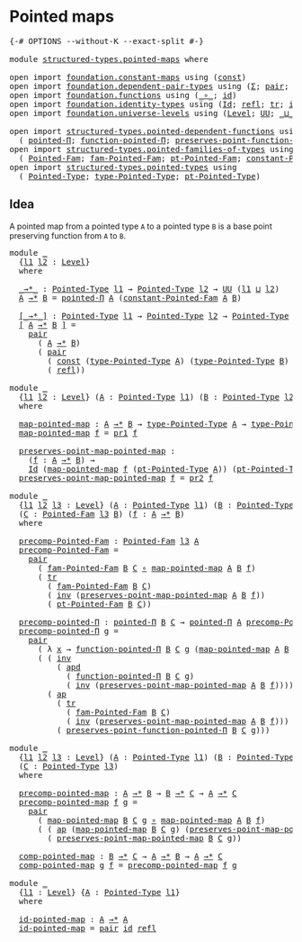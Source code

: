 # Pointed maps

<pre class="Agda"><a id="25" class="Symbol">{-#</a> <a id="29" class="Keyword">OPTIONS</a> <a id="37" class="Pragma">--without-K</a> <a id="49" class="Pragma">--exact-split</a> <a id="63" class="Symbol">#-}</a>

<a id="68" class="Keyword">module</a> <a id="75" href="structured-types.pointed-maps.html" class="Module">structured-types.pointed-maps</a> <a id="105" class="Keyword">where</a>

<a id="112" class="Keyword">open</a> <a id="117" class="Keyword">import</a> <a id="124" href="foundation.constant-maps.html" class="Module">foundation.constant-maps</a> <a id="149" class="Keyword">using</a> <a id="155" class="Symbol">(</a><a id="156" href="foundation-core.constant-maps.html#203" class="Function">const</a><a id="161" class="Symbol">)</a>
<a id="163" class="Keyword">open</a> <a id="168" class="Keyword">import</a> <a id="175" href="foundation.dependent-pair-types.html" class="Module">foundation.dependent-pair-types</a> <a id="207" class="Keyword">using</a> <a id="213" class="Symbol">(</a><a id="214" href="foundation-core.dependent-pair-types.html#502" class="Record">Σ</a><a id="215" class="Symbol">;</a> <a id="217" href="foundation-core.dependent-pair-types.html#575" class="InductiveConstructor">pair</a><a id="221" class="Symbol">;</a> <a id="223" href="foundation-core.dependent-pair-types.html#592" class="Field">pr1</a><a id="226" class="Symbol">;</a> <a id="228" href="foundation-core.dependent-pair-types.html#604" class="Field">pr2</a><a id="231" class="Symbol">)</a>
<a id="233" class="Keyword">open</a> <a id="238" class="Keyword">import</a> <a id="245" href="foundation.functions.html" class="Module">foundation.functions</a> <a id="266" class="Keyword">using</a> <a id="272" class="Symbol">(</a><a id="273" href="foundation-core.functions.html#407" class="Function Operator">_∘_</a><a id="276" class="Symbol">;</a> <a id="278" href="foundation-core.functions.html#309" class="Function">id</a><a id="280" class="Symbol">)</a>
<a id="282" class="Keyword">open</a> <a id="287" class="Keyword">import</a> <a id="294" href="foundation.identity-types.html" class="Module">foundation.identity-types</a> <a id="320" class="Keyword">using</a> <a id="326" class="Symbol">(</a><a id="327" href="foundation-core.identity-types.html#1754" class="Datatype">Id</a><a id="329" class="Symbol">;</a> <a id="331" href="foundation-core.identity-types.html#1807" class="InductiveConstructor">refl</a><a id="335" class="Symbol">;</a> <a id="337" href="foundation-core.identity-types.html#5689" class="Function">tr</a><a id="339" class="Symbol">;</a> <a id="341" href="foundation-core.identity-types.html#2716" class="Function">inv</a><a id="344" class="Symbol">;</a> <a id="346" href="foundation-core.identity-types.html#9036" class="Function">apd</a><a id="349" class="Symbol">;</a> <a id="351" href="foundation-core.identity-types.html#2412" class="Function Operator">_∙_</a><a id="354" class="Symbol">;</a> <a id="356" href="foundation-core.identity-types.html#3990" class="Function">ap</a><a id="358" class="Symbol">)</a>
<a id="360" class="Keyword">open</a> <a id="365" class="Keyword">import</a> <a id="372" href="foundation.universe-levels.html" class="Module">foundation.universe-levels</a> <a id="399" class="Keyword">using</a> <a id="405" class="Symbol">(</a><a id="406" href="Agda.Primitive.html#597" class="Postulate">Level</a><a id="411" class="Symbol">;</a> <a id="413" href="foundation-core.universe-levels.html#222" class="Primitive">UU</a><a id="415" class="Symbol">;</a> <a id="417" href="Agda.Primitive.html#810" class="Primitive Operator">_⊔_</a><a id="420" class="Symbol">)</a>

<a id="423" class="Keyword">open</a> <a id="428" class="Keyword">import</a> <a id="435" href="structured-types.pointed-dependent-functions.html" class="Module">structured-types.pointed-dependent-functions</a> <a id="480" class="Keyword">using</a>
  <a id="488" class="Symbol">(</a> <a id="490" href="structured-types.pointed-dependent-functions.html#810" class="Function">pointed-Π</a><a id="499" class="Symbol">;</a> <a id="501" href="structured-types.pointed-dependent-functions.html#974" class="Function">function-pointed-Π</a><a id="519" class="Symbol">;</a> <a id="521" href="structured-types.pointed-dependent-functions.html#1095" class="Function">preserves-point-function-pointed-Π</a><a id="555" class="Symbol">)</a>
<a id="557" class="Keyword">open</a> <a id="562" class="Keyword">import</a> <a id="569" href="structured-types.pointed-families-of-types.html" class="Module">structured-types.pointed-families-of-types</a> <a id="612" class="Keyword">using</a>
  <a id="620" class="Symbol">(</a> <a id="622" href="structured-types.pointed-families-of-types.html#680" class="Function">Pointed-Fam</a><a id="633" class="Symbol">;</a> <a id="635" href="structured-types.pointed-families-of-types.html#927" class="Function">fam-Pointed-Fam</a><a id="650" class="Symbol">;</a> <a id="652" href="structured-types.pointed-families-of-types.html#1002" class="Function">pt-Pointed-Fam</a><a id="666" class="Symbol">;</a> <a id="668" href="structured-types.pointed-families-of-types.html#1177" class="Function">constant-Pointed-Fam</a><a id="688" class="Symbol">)</a>
<a id="690" class="Keyword">open</a> <a id="695" class="Keyword">import</a> <a id="702" href="structured-types.pointed-types.html" class="Module">structured-types.pointed-types</a> <a id="733" class="Keyword">using</a>
  <a id="741" class="Symbol">(</a> <a id="743" href="structured-types.pointed-types.html#383" class="Function">Pointed-Type</a><a id="755" class="Symbol">;</a> <a id="757" href="structured-types.pointed-types.html#518" class="Function">type-Pointed-Type</a><a id="774" class="Symbol">;</a> <a id="776" href="structured-types.pointed-types.html#576" class="Function">pt-Pointed-Type</a><a id="791" class="Symbol">)</a>
</pre>
## Idea

A pointed map from a pointed type `A` to a pointed type `B` is a base point preserving function from `A` to `B`.

<pre class="Agda"><a id="929" class="Keyword">module</a> <a id="936" href="structured-types.pointed-maps.html#936" class="Module">_</a>
  <a id="940" class="Symbol">{</a><a id="941" href="structured-types.pointed-maps.html#941" class="Bound">l1</a> <a id="944" href="structured-types.pointed-maps.html#944" class="Bound">l2</a> <a id="947" class="Symbol">:</a> <a id="949" href="Agda.Primitive.html#597" class="Postulate">Level</a><a id="954" class="Symbol">}</a>
  <a id="958" class="Keyword">where</a>

  <a id="967" href="structured-types.pointed-maps.html#967" class="Function Operator">_→*_</a> <a id="972" class="Symbol">:</a> <a id="974" href="structured-types.pointed-types.html#383" class="Function">Pointed-Type</a> <a id="987" href="structured-types.pointed-maps.html#941" class="Bound">l1</a> <a id="990" class="Symbol">→</a> <a id="992" href="structured-types.pointed-types.html#383" class="Function">Pointed-Type</a> <a id="1005" href="structured-types.pointed-maps.html#944" class="Bound">l2</a> <a id="1008" class="Symbol">→</a> <a id="1010" href="foundation-core.universe-levels.html#222" class="Primitive">UU</a> <a id="1013" class="Symbol">(</a><a id="1014" href="structured-types.pointed-maps.html#941" class="Bound">l1</a> <a id="1017" href="Agda.Primitive.html#810" class="Primitive Operator">⊔</a> <a id="1019" href="structured-types.pointed-maps.html#944" class="Bound">l2</a><a id="1021" class="Symbol">)</a>
  <a id="1025" href="structured-types.pointed-maps.html#1025" class="Bound">A</a> <a id="1027" href="structured-types.pointed-maps.html#967" class="Function Operator">→*</a> <a id="1030" href="structured-types.pointed-maps.html#1030" class="Bound">B</a> <a id="1032" class="Symbol">=</a> <a id="1034" href="structured-types.pointed-dependent-functions.html#810" class="Function">pointed-Π</a> <a id="1044" href="structured-types.pointed-maps.html#1025" class="Bound">A</a> <a id="1046" class="Symbol">(</a><a id="1047" href="structured-types.pointed-families-of-types.html#1177" class="Function">constant-Pointed-Fam</a> <a id="1068" href="structured-types.pointed-maps.html#1025" class="Bound">A</a> <a id="1070" href="structured-types.pointed-maps.html#1030" class="Bound">B</a><a id="1071" class="Symbol">)</a>

  <a id="1076" href="structured-types.pointed-maps.html#1076" class="Function Operator">[_→*_]</a> <a id="1083" class="Symbol">:</a> <a id="1085" href="structured-types.pointed-types.html#383" class="Function">Pointed-Type</a> <a id="1098" href="structured-types.pointed-maps.html#941" class="Bound">l1</a> <a id="1101" class="Symbol">→</a> <a id="1103" href="structured-types.pointed-types.html#383" class="Function">Pointed-Type</a> <a id="1116" href="structured-types.pointed-maps.html#944" class="Bound">l2</a> <a id="1119" class="Symbol">→</a> <a id="1121" href="structured-types.pointed-types.html#383" class="Function">Pointed-Type</a> <a id="1134" class="Symbol">(</a><a id="1135" href="structured-types.pointed-maps.html#941" class="Bound">l1</a> <a id="1138" href="Agda.Primitive.html#810" class="Primitive Operator">⊔</a> <a id="1140" href="structured-types.pointed-maps.html#944" class="Bound">l2</a><a id="1142" class="Symbol">)</a>
  <a id="1146" href="structured-types.pointed-maps.html#1076" class="Function Operator">[</a> <a id="1148" href="structured-types.pointed-maps.html#1148" class="Bound">A</a> <a id="1150" href="structured-types.pointed-maps.html#1076" class="Function Operator">→*</a> <a id="1153" href="structured-types.pointed-maps.html#1153" class="Bound">B</a> <a id="1155" href="structured-types.pointed-maps.html#1076" class="Function Operator">]</a> <a id="1157" class="Symbol">=</a>
    <a id="1163" href="foundation-core.dependent-pair-types.html#575" class="InductiveConstructor">pair</a>
      <a id="1174" class="Symbol">(</a> <a id="1176" href="structured-types.pointed-maps.html#1148" class="Bound">A</a> <a id="1178" href="structured-types.pointed-maps.html#967" class="Function Operator">→*</a> <a id="1181" href="structured-types.pointed-maps.html#1153" class="Bound">B</a><a id="1182" class="Symbol">)</a>
      <a id="1190" class="Symbol">(</a> <a id="1192" href="foundation-core.dependent-pair-types.html#575" class="InductiveConstructor">pair</a>
        <a id="1205" class="Symbol">(</a> <a id="1207" href="foundation-core.constant-maps.html#203" class="Function">const</a> <a id="1213" class="Symbol">(</a><a id="1214" href="structured-types.pointed-types.html#518" class="Function">type-Pointed-Type</a> <a id="1232" href="structured-types.pointed-maps.html#1148" class="Bound">A</a><a id="1233" class="Symbol">)</a> <a id="1235" class="Symbol">(</a><a id="1236" href="structured-types.pointed-types.html#518" class="Function">type-Pointed-Type</a> <a id="1254" href="structured-types.pointed-maps.html#1153" class="Bound">B</a><a id="1255" class="Symbol">)</a> <a id="1257" class="Symbol">(</a><a id="1258" href="structured-types.pointed-types.html#576" class="Function">pt-Pointed-Type</a> <a id="1274" href="structured-types.pointed-maps.html#1153" class="Bound">B</a><a id="1275" class="Symbol">))</a>
        <a id="1286" class="Symbol">(</a> <a id="1288" href="foundation-core.identity-types.html#1807" class="InductiveConstructor">refl</a><a id="1292" class="Symbol">))</a>

<a id="1296" class="Keyword">module</a> <a id="1303" href="structured-types.pointed-maps.html#1303" class="Module">_</a>
  <a id="1307" class="Symbol">{</a><a id="1308" href="structured-types.pointed-maps.html#1308" class="Bound">l1</a> <a id="1311" href="structured-types.pointed-maps.html#1311" class="Bound">l2</a> <a id="1314" class="Symbol">:</a> <a id="1316" href="Agda.Primitive.html#597" class="Postulate">Level</a><a id="1321" class="Symbol">}</a> <a id="1323" class="Symbol">(</a><a id="1324" href="structured-types.pointed-maps.html#1324" class="Bound">A</a> <a id="1326" class="Symbol">:</a> <a id="1328" href="structured-types.pointed-types.html#383" class="Function">Pointed-Type</a> <a id="1341" href="structured-types.pointed-maps.html#1308" class="Bound">l1</a><a id="1343" class="Symbol">)</a> <a id="1345" class="Symbol">(</a><a id="1346" href="structured-types.pointed-maps.html#1346" class="Bound">B</a> <a id="1348" class="Symbol">:</a> <a id="1350" href="structured-types.pointed-types.html#383" class="Function">Pointed-Type</a> <a id="1363" href="structured-types.pointed-maps.html#1311" class="Bound">l2</a><a id="1365" class="Symbol">)</a>
  <a id="1369" class="Keyword">where</a>
  
  <a id="1380" href="structured-types.pointed-maps.html#1380" class="Function">map-pointed-map</a> <a id="1396" class="Symbol">:</a> <a id="1398" href="structured-types.pointed-maps.html#1324" class="Bound">A</a> <a id="1400" href="structured-types.pointed-maps.html#967" class="Function Operator">→*</a> <a id="1403" href="structured-types.pointed-maps.html#1346" class="Bound">B</a> <a id="1405" class="Symbol">→</a> <a id="1407" href="structured-types.pointed-types.html#518" class="Function">type-Pointed-Type</a> <a id="1425" href="structured-types.pointed-maps.html#1324" class="Bound">A</a> <a id="1427" class="Symbol">→</a> <a id="1429" href="structured-types.pointed-types.html#518" class="Function">type-Pointed-Type</a> <a id="1447" href="structured-types.pointed-maps.html#1346" class="Bound">B</a>
  <a id="1451" href="structured-types.pointed-maps.html#1380" class="Function">map-pointed-map</a> <a id="1467" href="structured-types.pointed-maps.html#1467" class="Bound">f</a> <a id="1469" class="Symbol">=</a> <a id="1471" href="foundation-core.dependent-pair-types.html#592" class="Field">pr1</a> <a id="1475" href="structured-types.pointed-maps.html#1467" class="Bound">f</a>

  <a id="1480" href="structured-types.pointed-maps.html#1480" class="Function">preserves-point-map-pointed-map</a> <a id="1512" class="Symbol">:</a>
    <a id="1518" class="Symbol">(</a><a id="1519" href="structured-types.pointed-maps.html#1519" class="Bound">f</a> <a id="1521" class="Symbol">:</a> <a id="1523" href="structured-types.pointed-maps.html#1324" class="Bound">A</a> <a id="1525" href="structured-types.pointed-maps.html#967" class="Function Operator">→*</a> <a id="1528" href="structured-types.pointed-maps.html#1346" class="Bound">B</a><a id="1529" class="Symbol">)</a> <a id="1531" class="Symbol">→</a>
    <a id="1537" href="foundation-core.identity-types.html#1754" class="Datatype">Id</a> <a id="1540" class="Symbol">(</a><a id="1541" href="structured-types.pointed-maps.html#1380" class="Function">map-pointed-map</a> <a id="1557" href="structured-types.pointed-maps.html#1519" class="Bound">f</a> <a id="1559" class="Symbol">(</a><a id="1560" href="structured-types.pointed-types.html#576" class="Function">pt-Pointed-Type</a> <a id="1576" href="structured-types.pointed-maps.html#1324" class="Bound">A</a><a id="1577" class="Symbol">))</a> <a id="1580" class="Symbol">(</a><a id="1581" href="structured-types.pointed-types.html#576" class="Function">pt-Pointed-Type</a> <a id="1597" href="structured-types.pointed-maps.html#1346" class="Bound">B</a><a id="1598" class="Symbol">)</a>
  <a id="1602" href="structured-types.pointed-maps.html#1480" class="Function">preserves-point-map-pointed-map</a> <a id="1634" href="structured-types.pointed-maps.html#1634" class="Bound">f</a> <a id="1636" class="Symbol">=</a> <a id="1638" href="foundation-core.dependent-pair-types.html#604" class="Field">pr2</a> <a id="1642" href="structured-types.pointed-maps.html#1634" class="Bound">f</a>

<a id="1645" class="Keyword">module</a> <a id="1652" href="structured-types.pointed-maps.html#1652" class="Module">_</a>
  <a id="1656" class="Symbol">{</a><a id="1657" href="structured-types.pointed-maps.html#1657" class="Bound">l1</a> <a id="1660" href="structured-types.pointed-maps.html#1660" class="Bound">l2</a> <a id="1663" href="structured-types.pointed-maps.html#1663" class="Bound">l3</a> <a id="1666" class="Symbol">:</a> <a id="1668" href="Agda.Primitive.html#597" class="Postulate">Level</a><a id="1673" class="Symbol">}</a> <a id="1675" class="Symbol">(</a><a id="1676" href="structured-types.pointed-maps.html#1676" class="Bound">A</a> <a id="1678" class="Symbol">:</a> <a id="1680" href="structured-types.pointed-types.html#383" class="Function">Pointed-Type</a> <a id="1693" href="structured-types.pointed-maps.html#1657" class="Bound">l1</a><a id="1695" class="Symbol">)</a> <a id="1697" class="Symbol">(</a><a id="1698" href="structured-types.pointed-maps.html#1698" class="Bound">B</a> <a id="1700" class="Symbol">:</a> <a id="1702" href="structured-types.pointed-types.html#383" class="Function">Pointed-Type</a> <a id="1715" href="structured-types.pointed-maps.html#1660" class="Bound">l2</a><a id="1717" class="Symbol">)</a>
  <a id="1721" class="Symbol">(</a><a id="1722" href="structured-types.pointed-maps.html#1722" class="Bound">C</a> <a id="1724" class="Symbol">:</a> <a id="1726" href="structured-types.pointed-families-of-types.html#680" class="Function">Pointed-Fam</a> <a id="1738" href="structured-types.pointed-maps.html#1663" class="Bound">l3</a> <a id="1741" href="structured-types.pointed-maps.html#1698" class="Bound">B</a><a id="1742" class="Symbol">)</a> <a id="1744" class="Symbol">(</a><a id="1745" href="structured-types.pointed-maps.html#1745" class="Bound">f</a> <a id="1747" class="Symbol">:</a> <a id="1749" href="structured-types.pointed-maps.html#1676" class="Bound">A</a> <a id="1751" href="structured-types.pointed-maps.html#967" class="Function Operator">→*</a> <a id="1754" href="structured-types.pointed-maps.html#1698" class="Bound">B</a><a id="1755" class="Symbol">)</a>
  <a id="1759" class="Keyword">where</a>

  <a id="1768" href="structured-types.pointed-maps.html#1768" class="Function">precomp-Pointed-Fam</a> <a id="1788" class="Symbol">:</a> <a id="1790" href="structured-types.pointed-families-of-types.html#680" class="Function">Pointed-Fam</a> <a id="1802" href="structured-types.pointed-maps.html#1663" class="Bound">l3</a> <a id="1805" href="structured-types.pointed-maps.html#1676" class="Bound">A</a>
  <a id="1809" href="structured-types.pointed-maps.html#1768" class="Function">precomp-Pointed-Fam</a> <a id="1829" class="Symbol">=</a>
    <a id="1835" href="foundation-core.dependent-pair-types.html#575" class="InductiveConstructor">pair</a>
      <a id="1846" class="Symbol">(</a> <a id="1848" href="structured-types.pointed-families-of-types.html#927" class="Function">fam-Pointed-Fam</a> <a id="1864" href="structured-types.pointed-maps.html#1698" class="Bound">B</a> <a id="1866" href="structured-types.pointed-maps.html#1722" class="Bound">C</a> <a id="1868" href="foundation-core.functions.html#407" class="Function Operator">∘</a> <a id="1870" href="structured-types.pointed-maps.html#1380" class="Function">map-pointed-map</a> <a id="1886" href="structured-types.pointed-maps.html#1676" class="Bound">A</a> <a id="1888" href="structured-types.pointed-maps.html#1698" class="Bound">B</a> <a id="1890" href="structured-types.pointed-maps.html#1745" class="Bound">f</a><a id="1891" class="Symbol">)</a>
      <a id="1899" class="Symbol">(</a> <a id="1901" href="foundation-core.identity-types.html#5689" class="Function">tr</a>
        <a id="1912" class="Symbol">(</a> <a id="1914" href="structured-types.pointed-families-of-types.html#927" class="Function">fam-Pointed-Fam</a> <a id="1930" href="structured-types.pointed-maps.html#1698" class="Bound">B</a> <a id="1932" href="structured-types.pointed-maps.html#1722" class="Bound">C</a><a id="1933" class="Symbol">)</a>
        <a id="1943" class="Symbol">(</a> <a id="1945" href="foundation-core.identity-types.html#2716" class="Function">inv</a> <a id="1949" class="Symbol">(</a><a id="1950" href="structured-types.pointed-maps.html#1480" class="Function">preserves-point-map-pointed-map</a> <a id="1982" href="structured-types.pointed-maps.html#1676" class="Bound">A</a> <a id="1984" href="structured-types.pointed-maps.html#1698" class="Bound">B</a> <a id="1986" href="structured-types.pointed-maps.html#1745" class="Bound">f</a><a id="1987" class="Symbol">))</a>
        <a id="1998" class="Symbol">(</a> <a id="2000" href="structured-types.pointed-families-of-types.html#1002" class="Function">pt-Pointed-Fam</a> <a id="2015" href="structured-types.pointed-maps.html#1698" class="Bound">B</a> <a id="2017" href="structured-types.pointed-maps.html#1722" class="Bound">C</a><a id="2018" class="Symbol">))</a>

  <a id="2024" href="structured-types.pointed-maps.html#2024" class="Function">precomp-pointed-Π</a> <a id="2042" class="Symbol">:</a> <a id="2044" href="structured-types.pointed-dependent-functions.html#810" class="Function">pointed-Π</a> <a id="2054" href="structured-types.pointed-maps.html#1698" class="Bound">B</a> <a id="2056" href="structured-types.pointed-maps.html#1722" class="Bound">C</a> <a id="2058" class="Symbol">→</a> <a id="2060" href="structured-types.pointed-dependent-functions.html#810" class="Function">pointed-Π</a> <a id="2070" href="structured-types.pointed-maps.html#1676" class="Bound">A</a> <a id="2072" href="structured-types.pointed-maps.html#1768" class="Function">precomp-Pointed-Fam</a>
  <a id="2094" href="structured-types.pointed-maps.html#2024" class="Function">precomp-pointed-Π</a> <a id="2112" href="structured-types.pointed-maps.html#2112" class="Bound">g</a> <a id="2114" class="Symbol">=</a>
    <a id="2120" href="foundation-core.dependent-pair-types.html#575" class="InductiveConstructor">pair</a>
      <a id="2131" class="Symbol">(</a> <a id="2133" class="Symbol">λ</a> <a id="2135" href="structured-types.pointed-maps.html#2135" class="Bound">x</a> <a id="2137" class="Symbol">→</a> <a id="2139" href="structured-types.pointed-dependent-functions.html#974" class="Function">function-pointed-Π</a> <a id="2158" href="structured-types.pointed-maps.html#1698" class="Bound">B</a> <a id="2160" href="structured-types.pointed-maps.html#1722" class="Bound">C</a> <a id="2162" href="structured-types.pointed-maps.html#2112" class="Bound">g</a> <a id="2164" class="Symbol">(</a><a id="2165" href="structured-types.pointed-maps.html#1380" class="Function">map-pointed-map</a> <a id="2181" href="structured-types.pointed-maps.html#1676" class="Bound">A</a> <a id="2183" href="structured-types.pointed-maps.html#1698" class="Bound">B</a> <a id="2185" href="structured-types.pointed-maps.html#1745" class="Bound">f</a> <a id="2187" href="structured-types.pointed-maps.html#2135" class="Bound">x</a><a id="2188" class="Symbol">))</a>
      <a id="2197" class="Symbol">(</a> <a id="2199" class="Symbol">(</a> <a id="2201" href="foundation-core.identity-types.html#2716" class="Function">inv</a>
          <a id="2215" class="Symbol">(</a> <a id="2217" href="foundation-core.identity-types.html#9036" class="Function">apd</a>
            <a id="2233" class="Symbol">(</a> <a id="2235" href="structured-types.pointed-dependent-functions.html#974" class="Function">function-pointed-Π</a> <a id="2254" href="structured-types.pointed-maps.html#1698" class="Bound">B</a> <a id="2256" href="structured-types.pointed-maps.html#1722" class="Bound">C</a> <a id="2258" href="structured-types.pointed-maps.html#2112" class="Bound">g</a><a id="2259" class="Symbol">)</a>
            <a id="2273" class="Symbol">(</a> <a id="2275" href="foundation-core.identity-types.html#2716" class="Function">inv</a> <a id="2279" class="Symbol">(</a><a id="2280" href="structured-types.pointed-maps.html#1480" class="Function">preserves-point-map-pointed-map</a> <a id="2312" href="structured-types.pointed-maps.html#1676" class="Bound">A</a> <a id="2314" href="structured-types.pointed-maps.html#1698" class="Bound">B</a> <a id="2316" href="structured-types.pointed-maps.html#1745" class="Bound">f</a><a id="2317" class="Symbol">))))</a> <a id="2322" href="foundation-core.identity-types.html#2412" class="Function Operator">∙</a>
        <a id="2332" class="Symbol">(</a> <a id="2334" href="foundation-core.identity-types.html#3990" class="Function">ap</a>
          <a id="2347" class="Symbol">(</a> <a id="2349" href="foundation-core.identity-types.html#5689" class="Function">tr</a>
            <a id="2364" class="Symbol">(</a> <a id="2366" href="structured-types.pointed-families-of-types.html#927" class="Function">fam-Pointed-Fam</a> <a id="2382" href="structured-types.pointed-maps.html#1698" class="Bound">B</a> <a id="2384" href="structured-types.pointed-maps.html#1722" class="Bound">C</a><a id="2385" class="Symbol">)</a>
            <a id="2399" class="Symbol">(</a> <a id="2401" href="foundation-core.identity-types.html#2716" class="Function">inv</a> <a id="2405" class="Symbol">(</a><a id="2406" href="structured-types.pointed-maps.html#1480" class="Function">preserves-point-map-pointed-map</a> <a id="2438" href="structured-types.pointed-maps.html#1676" class="Bound">A</a> <a id="2440" href="structured-types.pointed-maps.html#1698" class="Bound">B</a> <a id="2442" href="structured-types.pointed-maps.html#1745" class="Bound">f</a><a id="2443" class="Symbol">)))</a>
          <a id="2457" class="Symbol">(</a> <a id="2459" href="structured-types.pointed-dependent-functions.html#1095" class="Function">preserves-point-function-pointed-Π</a> <a id="2494" href="structured-types.pointed-maps.html#1698" class="Bound">B</a> <a id="2496" href="structured-types.pointed-maps.html#1722" class="Bound">C</a> <a id="2498" href="structured-types.pointed-maps.html#2112" class="Bound">g</a><a id="2499" class="Symbol">)))</a>

<a id="2504" class="Keyword">module</a> <a id="2511" href="structured-types.pointed-maps.html#2511" class="Module">_</a>
  <a id="2515" class="Symbol">{</a><a id="2516" href="structured-types.pointed-maps.html#2516" class="Bound">l1</a> <a id="2519" href="structured-types.pointed-maps.html#2519" class="Bound">l2</a> <a id="2522" href="structured-types.pointed-maps.html#2522" class="Bound">l3</a> <a id="2525" class="Symbol">:</a> <a id="2527" href="Agda.Primitive.html#597" class="Postulate">Level</a><a id="2532" class="Symbol">}</a> <a id="2534" class="Symbol">(</a><a id="2535" href="structured-types.pointed-maps.html#2535" class="Bound">A</a> <a id="2537" class="Symbol">:</a> <a id="2539" href="structured-types.pointed-types.html#383" class="Function">Pointed-Type</a> <a id="2552" href="structured-types.pointed-maps.html#2516" class="Bound">l1</a><a id="2554" class="Symbol">)</a> <a id="2556" class="Symbol">(</a><a id="2557" href="structured-types.pointed-maps.html#2557" class="Bound">B</a> <a id="2559" class="Symbol">:</a> <a id="2561" href="structured-types.pointed-types.html#383" class="Function">Pointed-Type</a> <a id="2574" href="structured-types.pointed-maps.html#2519" class="Bound">l2</a><a id="2576" class="Symbol">)</a>
  <a id="2580" class="Symbol">(</a><a id="2581" href="structured-types.pointed-maps.html#2581" class="Bound">C</a> <a id="2583" class="Symbol">:</a> <a id="2585" href="structured-types.pointed-types.html#383" class="Function">Pointed-Type</a> <a id="2598" href="structured-types.pointed-maps.html#2522" class="Bound">l3</a><a id="2600" class="Symbol">)</a>
  <a id="2604" class="Keyword">where</a>

  <a id="2613" href="structured-types.pointed-maps.html#2613" class="Function">precomp-pointed-map</a> <a id="2633" class="Symbol">:</a> <a id="2635" href="structured-types.pointed-maps.html#2535" class="Bound">A</a> <a id="2637" href="structured-types.pointed-maps.html#967" class="Function Operator">→*</a> <a id="2640" href="structured-types.pointed-maps.html#2557" class="Bound">B</a> <a id="2642" class="Symbol">→</a> <a id="2644" href="structured-types.pointed-maps.html#2557" class="Bound">B</a> <a id="2646" href="structured-types.pointed-maps.html#967" class="Function Operator">→*</a> <a id="2649" href="structured-types.pointed-maps.html#2581" class="Bound">C</a> <a id="2651" class="Symbol">→</a> <a id="2653" href="structured-types.pointed-maps.html#2535" class="Bound">A</a> <a id="2655" href="structured-types.pointed-maps.html#967" class="Function Operator">→*</a> <a id="2658" href="structured-types.pointed-maps.html#2581" class="Bound">C</a>
  <a id="2662" href="structured-types.pointed-maps.html#2613" class="Function">precomp-pointed-map</a> <a id="2682" href="structured-types.pointed-maps.html#2682" class="Bound">f</a> <a id="2684" href="structured-types.pointed-maps.html#2684" class="Bound">g</a> <a id="2686" class="Symbol">=</a>
    <a id="2692" href="foundation-core.dependent-pair-types.html#575" class="InductiveConstructor">pair</a>
      <a id="2703" class="Symbol">(</a> <a id="2705" href="structured-types.pointed-maps.html#1380" class="Function">map-pointed-map</a> <a id="2721" href="structured-types.pointed-maps.html#2557" class="Bound">B</a> <a id="2723" href="structured-types.pointed-maps.html#2581" class="Bound">C</a> <a id="2725" href="structured-types.pointed-maps.html#2684" class="Bound">g</a> <a id="2727" href="foundation-core.functions.html#407" class="Function Operator">∘</a> <a id="2729" href="structured-types.pointed-maps.html#1380" class="Function">map-pointed-map</a> <a id="2745" href="structured-types.pointed-maps.html#2535" class="Bound">A</a> <a id="2747" href="structured-types.pointed-maps.html#2557" class="Bound">B</a> <a id="2749" href="structured-types.pointed-maps.html#2682" class="Bound">f</a><a id="2750" class="Symbol">)</a>
      <a id="2758" class="Symbol">(</a> <a id="2760" class="Symbol">(</a> <a id="2762" href="foundation-core.identity-types.html#3990" class="Function">ap</a> <a id="2765" class="Symbol">(</a><a id="2766" href="structured-types.pointed-maps.html#1380" class="Function">map-pointed-map</a> <a id="2782" href="structured-types.pointed-maps.html#2557" class="Bound">B</a> <a id="2784" href="structured-types.pointed-maps.html#2581" class="Bound">C</a> <a id="2786" href="structured-types.pointed-maps.html#2684" class="Bound">g</a><a id="2787" class="Symbol">)</a> <a id="2789" class="Symbol">(</a><a id="2790" href="structured-types.pointed-maps.html#1480" class="Function">preserves-point-map-pointed-map</a> <a id="2822" href="structured-types.pointed-maps.html#2535" class="Bound">A</a> <a id="2824" href="structured-types.pointed-maps.html#2557" class="Bound">B</a> <a id="2826" href="structured-types.pointed-maps.html#2682" class="Bound">f</a><a id="2827" class="Symbol">))</a> <a id="2830" href="foundation-core.identity-types.html#2412" class="Function Operator">∙</a>
        <a id="2840" class="Symbol">(</a> <a id="2842" href="structured-types.pointed-maps.html#1480" class="Function">preserves-point-map-pointed-map</a> <a id="2874" href="structured-types.pointed-maps.html#2557" class="Bound">B</a> <a id="2876" href="structured-types.pointed-maps.html#2581" class="Bound">C</a> <a id="2878" href="structured-types.pointed-maps.html#2684" class="Bound">g</a><a id="2879" class="Symbol">))</a>

  <a id="2885" href="structured-types.pointed-maps.html#2885" class="Function">comp-pointed-map</a> <a id="2902" class="Symbol">:</a> <a id="2904" href="structured-types.pointed-maps.html#2557" class="Bound">B</a> <a id="2906" href="structured-types.pointed-maps.html#967" class="Function Operator">→*</a> <a id="2909" href="structured-types.pointed-maps.html#2581" class="Bound">C</a> <a id="2911" class="Symbol">→</a> <a id="2913" href="structured-types.pointed-maps.html#2535" class="Bound">A</a> <a id="2915" href="structured-types.pointed-maps.html#967" class="Function Operator">→*</a> <a id="2918" href="structured-types.pointed-maps.html#2557" class="Bound">B</a> <a id="2920" class="Symbol">→</a> <a id="2922" href="structured-types.pointed-maps.html#2535" class="Bound">A</a> <a id="2924" href="structured-types.pointed-maps.html#967" class="Function Operator">→*</a> <a id="2927" href="structured-types.pointed-maps.html#2581" class="Bound">C</a>
  <a id="2931" href="structured-types.pointed-maps.html#2885" class="Function">comp-pointed-map</a> <a id="2948" href="structured-types.pointed-maps.html#2948" class="Bound">g</a> <a id="2950" href="structured-types.pointed-maps.html#2950" class="Bound">f</a> <a id="2952" class="Symbol">=</a> <a id="2954" href="structured-types.pointed-maps.html#2613" class="Function">precomp-pointed-map</a> <a id="2974" href="structured-types.pointed-maps.html#2950" class="Bound">f</a> <a id="2976" href="structured-types.pointed-maps.html#2948" class="Bound">g</a>

<a id="2979" class="Keyword">module</a> <a id="2986" href="structured-types.pointed-maps.html#2986" class="Module">_</a>
  <a id="2990" class="Symbol">{</a><a id="2991" href="structured-types.pointed-maps.html#2991" class="Bound">l1</a> <a id="2994" class="Symbol">:</a> <a id="2996" href="Agda.Primitive.html#597" class="Postulate">Level</a><a id="3001" class="Symbol">}</a> <a id="3003" class="Symbol">{</a><a id="3004" href="structured-types.pointed-maps.html#3004" class="Bound">A</a> <a id="3006" class="Symbol">:</a> <a id="3008" href="structured-types.pointed-types.html#383" class="Function">Pointed-Type</a> <a id="3021" href="structured-types.pointed-maps.html#2991" class="Bound">l1</a><a id="3023" class="Symbol">}</a>
  <a id="3027" class="Keyword">where</a>

  <a id="3036" href="structured-types.pointed-maps.html#3036" class="Function">id-pointed-map</a> <a id="3051" class="Symbol">:</a> <a id="3053" href="structured-types.pointed-maps.html#3004" class="Bound">A</a> <a id="3055" href="structured-types.pointed-maps.html#967" class="Function Operator">→*</a> <a id="3058" href="structured-types.pointed-maps.html#3004" class="Bound">A</a>
  <a id="3062" href="structured-types.pointed-maps.html#3036" class="Function">id-pointed-map</a> <a id="3077" class="Symbol">=</a> <a id="3079" href="foundation-core.dependent-pair-types.html#575" class="InductiveConstructor">pair</a> <a id="3084" href="foundation-core.functions.html#309" class="Function">id</a> <a id="3087" href="foundation-core.identity-types.html#1807" class="InductiveConstructor">refl</a>
</pre>